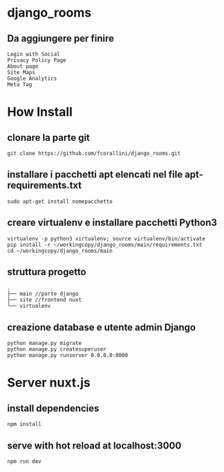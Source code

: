 # django_rooms

## Da aggiungere per finire
```
Login with Social
Privacy Policy Page
About page
Site Maps
Google Analytics
Meta Tag
```

# How Install
## clonare la parte git
```
git clone https://github.com/fcorallini/django_rooms.git
```
## installare i pacchetti apt elencati nel file apt-requirements.txt
```
sudo apt-get install nomepacchetto
```
## creare virtualenv e installare pacchetti Python3 
```
virtualenv -p python3 virtualenv; source virtualenv/bin/activate
pip install -r ~/workingcopy/django_rooms/main/requirements.txt
cd ~/workingcopy/django_rooms/main
```
## struttura progetto
```
.
├── main //parte django
├── site //frontend nuxt
└── virtualenv
```
## creazione database e utente admin Django
```
python manage.py migrate
python manage.py createsuperuser
python manage.py runserver 0.0.0.0:8000
```
# Server nuxt.js
## install dependencies
```
npm install
```
## serve with hot reload at localhost:3000
```
npm run dev
```
